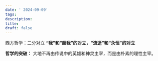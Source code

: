 ```yaml
---
date: ' 2024-09-09'
tags: 
description: 
title: 
draft: false
---
```

西方哲学：二分对立
**“我”和“超我”的对立，“流逝”和“永恒”的对立**

**哲学的突破：**
大地不再由传说中的英雄和神灵主宰，而是由朴素的理性主宰。